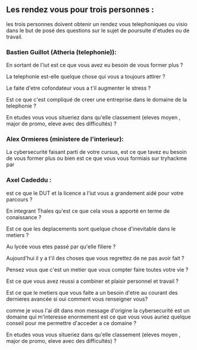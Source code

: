 ## Les rendez vous pour trois personnes  :

les trois personnes doivent obtenir un rendez vous telephoniques ou visio dans le but de posé des questions sur le sujet de poursuite d'etudes ou de travail. 

### Bastien Guillot (Atheria (telephonie)):

En sortant de l'iut est ce que vous avez eu besoin de vous former plus ? 

La telephonie est-elle quelque chose qui vous a toujours attirer ?

Le faite d'etre cofondateur vous a t'il augmenter le stress ?

Est ce que c'est compliqué de creer une entreprise dans le domaine de la telephonie ?

En etudes vous vous situeriez dans qu'elle classement (eleves moyen , major de promo, eleve avec des difficultés) ?


### Alex Ormieres (ministere de l'interieur):


La cybersecurité faisant parti de votre cursus, est ce que tavez eu besoin de vous former plus ou bien est ce que vous vous formiais sur tryhackme par 






### Axel Cadeddu :

est ce que le DUT et la licence a l'iut vous a grandement aidé pour votre parcours ?


En integrant Thales qu'est ce que cela vous a apporté en terme de conaissance ? 

Est ce que les deplacements sont quelque chose d'inevitable dans le metiers ? 

Au lycée vous etes passé par qu'elle filiere ?

Aujourd'hui il y a t'il des choses que vous regrettez de ne pas avoir fait ?

Pensez vous que c'est un metier que vous compter faire toutes votre vie ? 

Est ce que vous avez reussi a combiner et plaisir personnel et travail ? 

Est ce que le metiers que vous faite a un besoin d'etre au courant des dernieres avancée si oui comment vous renseigner vous? 

comme je vous l'ai dit dans mon message d'origine la cybersecurité est un domaine qui m'interesse enormement est ce que vous vous auriez quelque conseil pour me permettre d'acceder a ce domaine ? 

En etudes vous vous situeriez dans qu'elle classement (eleves moyen , major de promo, eleve avec des difficultés) ?